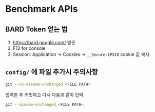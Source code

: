 # Benchmark APIs

## BARD Token 얻는 법

1. https://bard.google.com/ 방문
2. F12 for console
3. Session: Application → Cookies → `__Secure-1PSID` cookie 값 복사.

## `config/` 에 파일 추가시 주의사항
```bash
git --no-assume-unchanged <FILE PATH>
```

입력한 후 커밋하고 다시 다음과 같이 입력

```bash
git --assume-unchanged <FILE PATH>
```

